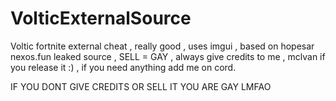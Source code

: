 # VolticExternalSource
Voltic fortnite external cheat , really good , uses imgui , based on hopesar nexos.fun leaked source , SELL = GAY , always give credits to me , mclvan if you release it :) , if you need anything add me on cord.

IF YOU DONT GIVE CREDITS OR SELL IT YOU ARE GAY LMFAO
